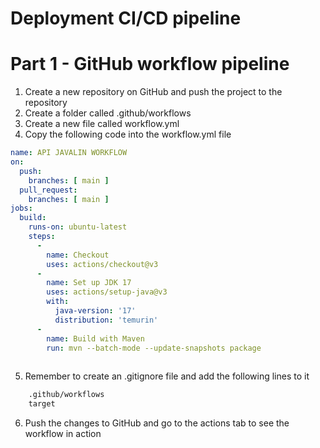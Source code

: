 # Deployment CI/CD pipeline

# Part 1 - GitHub workflow pipeline

1. Create a new repository on GitHub and push the project to the repository
2. Create a folder called .github/workflows
3. Create a new file called workflow.yml
4. Copy the following code into the workflow.yml file

```yaml
name: API JAVALIN WORKFLOW
on:
  push:
    branches: [ main ]
  pull_request:
    branches: [ main ]
jobs:
  build:
    runs-on: ubuntu-latest
    steps:
      -
        name: Checkout
        uses: actions/checkout@v3
      -
        name: Set up JDK 17
        uses: actions/setup-java@v3
        with:
          java-version: '17'
          distribution: 'temurin'
      -
        name: Build with Maven
        run: mvn --batch-mode --update-snapshots package
        
``` 
5. Remember to create an .gitignore file and add the following lines to it 

```bash
    .github/workflows
    target
```
6. Push the changes to GitHub and go to the actions tab to see the workflow in action
